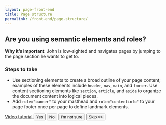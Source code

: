 ```yaml
---
layout: page-front-end
title: Page structure
permalink: /front-end/page-structure/
---
```


## Are you using semantic elements and roles?

**Why it’s important**: John is low-sighted and navigates pages by jumping to the page section he wants to get to.

### Steps to take
- Use sectioning elements to create a broad outline of your page content; examples of these elements include `header`, `nav`, `main`, and `footer`. Use content sectioning elements like `section`, `article`, and `aside` to organize the document content into logical pieces.
- Add `role="banner"` to your masthead and `role="contentinfo"` to your page footer once per page to define landmark elements.

<a href="https://www.youtube.com/watch?time_continue=12&v=bww3IaktlRY">
  <i class="fa fa-youtube-play" aria-hidden="true"></i>
  Video tutorial
</a>

<button>
  <i class="fa fa-check" aria-hidden="true"></i>
  Yes
</button>
<button class="usa-button-secondary">
  <i class="fa fa-times" aria-hidden="true"></i>
  No
</button>
<button class="usa-button button-question">
  <i class="fa fa-question" aria-hidden="true"></i>
  I'm not sure
</button>
<button class="usa-button-outline button-skip" type="button">Skip >></button>
